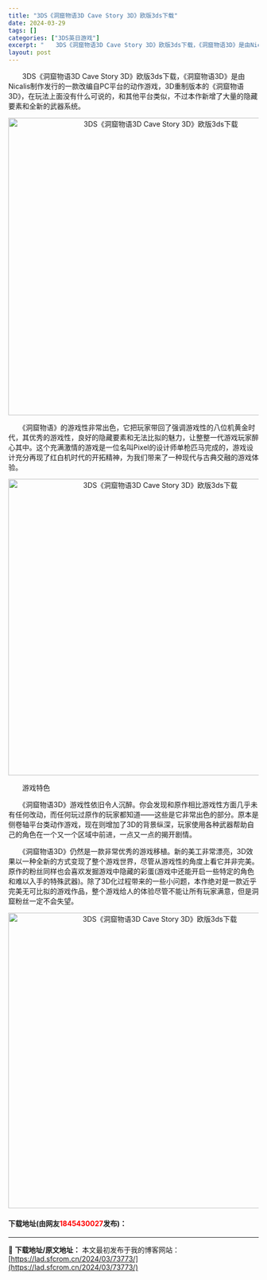 ```yaml
---
title: "3DS《洞窟物语3D Cave Story 3D》欧版3ds下载"
date: 2024-03-29
tags: []
categories: ["3DS英日游戏"]
excerpt: "　　3DS《洞窟物语3D Cave Story 3D》欧版3ds下载，《洞窟物语3D》是由Nicalis制作发行的一款改编自PC平台的动作游戏，3D重制版本的《洞窟物语3D》，在玩法上面没有什么可说的，和其他平台类似，不过本作新增了大量的隐藏要素和全新的武器系统。 　　《洞窟物语》的游戏性非常出色，&hellip;"
layout: post
---
```


 <p>　　3DS《洞窟物语3D Cave Story 3D》欧版3ds下载，《洞窟物语3D》是由Nicalis制作发行的一款改编自PC平台的动作游戏，3D重制版本的《洞窟物语3D》，在玩法上面没有什么可说的，和其他平台类似，不过本作新增了大量的隐藏要素和全新的武器系统。</p> <p align="center"><img align="" border="0" src="https://lad.sfcrom.cn/wp-content/uploads/2024/03/20240329_6606239fb9246.png" width="598" alt="3DS《洞窟物语3D Cave Story 3D》欧版3ds下载" /></p> <p>　　《洞窟物语》的游戏性非常出色，它把玩家带回了强调游戏性的八位机黄金时代，其优秀的游戏性，良好的隐藏要素和无法比拟的魅力，让整整一代游戏玩家醉心其中。这个充满激情的游戏是一位名叫Pixel的设计师单枪匹马完成的，游戏设计充分再现了红白机时代的开拓精神，为我们带来了一种现代与古典交融的游戏体验。</p> <p align="center"><img align="" border="0" src="https://lad.sfcrom.cn/wp-content/uploads/2024/03/20240329_660623a0ea94f.png" width="596" alt="3DS《洞窟物语3D Cave Story 3D》欧版3ds下载" /></p> <p>　　游戏特色</p> <p>　　《洞窟物语3D》游戏性依旧令人沉醉。你会发现和原作相比游戏性方面几乎未有任何改动，而任何玩过原作的玩家都知道&mdash;&mdash;这些是它非常出色的部分。原本是侧卷轴平台类动作游戏，现在则增加了3D的背景纵深，玩家使用各种武器帮助自己的角色在一个又一个区域中前进，一点又一点的揭开剧情。</p> <p>　　《洞窟物语3D》仍然是一款非常优秀的游戏移植。新的美工非常漂亮，3D效果以一种全新的方式变现了整个游戏世界，尽管从游戏性的角度上看它并非完美。原作的粉丝同样也会喜欢发掘游戏中隐藏的彩蛋(游戏中还能开启一些特定的角色和难以入手的特殊武器)。除了3D化过程带来的一些小问题，本作绝对是一款近乎完美无可比拟的游戏作品，整个游戏给人的体验尽管不能让所有玩家满意，但是洞窟粉丝一定不会失望。</p> <p align="center"><img align="" border="0" src="https://lad.sfcrom.cn/wp-content/uploads/2024/03/20240329_660623a231d7c.png" width="594" alt="3DS《洞窟物语3D Cave Story 3D》欧版3ds下载" /></p> <p><h4>下载地址(由网友<font color="red">1845430027</font>发布)：</h4></p> 

---
📖 **下载地址/原文地址：** 本文最初发布于我的博客网站：[https://lad.sfcrom.cn/2024/03/73773/](https://lad.sfcrom.cn/2024/03/73773/)
